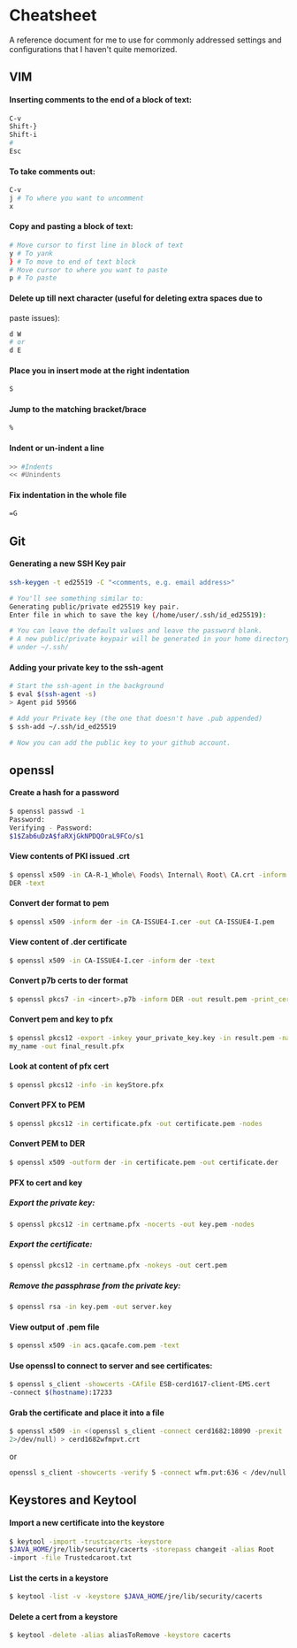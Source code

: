 # Cheatsheet

A reference document for me to use for commonly addressed settings and
configurations that I haven't quite memorized.

## VIM

#### Inserting comments to the end of a block of text:

```bash
C-v
Shift-}
Shift-i
#
Esc
```

#### To take comments out:

```bash
C-v
j # To where you want to uncomment
x
```

#### Copy and pasting a block of text:

```bash
# Move cursor to first line in block of text
y # To yank
} # To move to end of text block
# Move cursor to where you want to paste
p # To paste
```

#### Delete up till next character (useful for deleting extra spaces due to
paste issues):

```bash
d W 
# or
d E
```

#### Place you in insert mode at the right indentation

```bash
S
```

#### Jump to the matching bracket/brace

```bash
%
```

#### Indent or un-indent a line

```bash
>> #Indents
<< #Unindents
```

#### Fix indentation in the whole file

```bash
=G
```


## Git

#### Generating a new SSH Key pair

```bash
ssh-keygen -t ed25519 -C "<comments, e.g. email address>"

# You'll see something similar to:
Generating public/private ed25519 key pair.
Enter file in which to save the key (/home/user/.ssh/id_ed25519):

# You can leave the default values and leave the password blank.
# A new public/private keypair will be generated in your home directory
# under ~/.ssh/
```

#### Adding your private key to the ssh-agent

```bash
# Start the ssh-agent in the background
$ eval $(ssh-agent -s)
> Agent pid 59566

# Add your Private key (the one that doesn't have .pub appended)
$ ssh-add ~/.ssh/id_ed25519

# Now you can add the public key to your github account.
```

## openssl

#### Create a hash for a password

```bash
$ openssl passwd -1
Password:
Verifying - Password:
$1$Zab6uDzA$faRXjGkNPDQOraL9FCo/s1
```

#### View contents of PKI issued .crt

```bash
$ openssl x509 -in CA-R-1_Whole\ Foods\ Internal\ Root\ CA.crt -inform
DER -text
```

#### Convert der format to pem

```bash
$ openssl x509 -inform der -in CA-ISSUE4-I.cer -out CA-ISSUE4-I.pem
```

#### View content of .der certificate

```bash
$ openssl x509 -in CA-ISSUE4-I.cer -inform der -text
```

#### Convert p7b certs to der format

```bash
$ openssl pkcs7 -in <incert>.p7b -inform DER -out result.pem -print_certs
```

#### Convert pem and key to pfx

```bash
$ openssl pkcs12 -export -inkey your_private_key.key -in result.pem -name
my_name -out final_result.pfx
```

#### Look at content of pfx cert

```bash
$ openssl pkcs12 -info -in keyStore.pfx
```

#### Convert PFX to PEM

```bash
$ openssl pkcs12 -in certificate.pfx -out certificate.pem -nodes
```

#### Convert PEM to DER

```bash
$ openssl x509 -outform der -in certificate.pem -out certificate.der
```

#### PFX to cert and key

##### Export the private key:

```bash
$ openssl pkcs12 -in certname.pfx -nocerts -out key.pem -nodes
```

##### Export the certificate:

```bash
$ openssl pkcs12 -in certname.pfx -nokeys -out cert.pem
```

##### Remove the passphrase from the private key:

```bash
$ openssl rsa -in key.pem -out server.key
```

#### View output of .pem file

```bash
$ openssl x509 -in acs.qacafe.com.pem -text
```

#### Use openssl to connect to server and see certificates:

```bash
$ openssl s_client -showcerts -CAfile ESB-cerd1617-client-EMS.cert
-connect $(hostname):17233
```

#### Grab the certificate and place it into a file

```bash
$ openssl x509 -in <(openssl s_client -connect cerd1682:18090 -prexit
2>/dev/null) > cerd1682wfmpvt.crt
```
or

```bash
openssl s_client -showcerts -verify 5 -connect wfm.pvt:636 < /dev/null | awk '/BEGIN/,/END/{ if(/BEGIN/){a++}; out="cert"a".crt"; print >out}' && for cert in *.crt; do newname=$(openssl x509 -noout -subject -in $cert | sed -n 's/^.*CN=\(.*\)$/\1/; s/[ ,.*]/_/g; s/__/_/g; s/^_//g;p').pem; mv $cert $newname; done
```

## Keystores and Keytool

#### Import a new certificate into the keystore

```bash
$ keytool -import -trustcacerts -keystore
$JAVA_HOME/jre/lib/security/cacerts -storepass changeit -alias Root
-import -file Trustedcaroot.txt
```

#### List the certs in a keystore

```bash
$ keytool -list -v -keystore $JAVA_HOME/jre/lib/security/cacerts
```

#### Delete a cert from a keystore

```bash
$ keytool -delete -alias aliasToRemove -keystore cacerts
```
